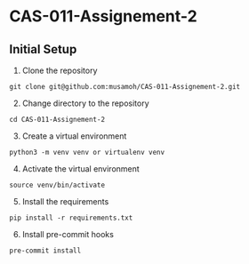 # CAS-011-Assignement-2

## Initial Setup
1. Clone the repository
```
git clone git@github.com:musamoh/CAS-011-Assignement-2.git
```
2. Change directory to the repository
```
cd CAS-011-Assignement-2
```
3. Create a virtual environment
```
python3 -m venv venv or virtualenv venv
```
4. Activate the virtual environment
```
source venv/bin/activate
```
5. Install the requirements
```
pip install -r requirements.txt
```
6. Install pre-commit hooks
```
pre-commit install
```

